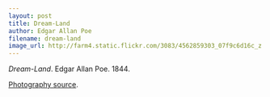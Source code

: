 ```yaml
---
layout: post
title: Dream-Land
author: Edgar Allan Poe
filename: dream-land
image_url: http://farm4.static.flickr.com/3083/4562859303_07f9c6d16c_z.jpg
---
```


_Dream-Land_.  Edgar Allan Poe.  1844.

[Photography source](http://farm4.static.flickr.com/3083/4562859303_07f9c6d16c_z.jpg).
